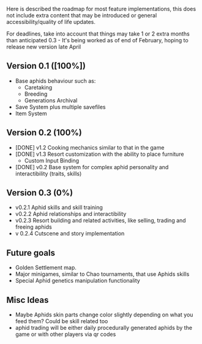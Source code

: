 Here is described the roadmap for most feature implementations, this does not include extra content that may be introduced or general accessibility/quality of life updates.

For deadlines, take into account that things may take 1 or 2 extra months than anticipated
0.3 - It's being worked as of end of February, hoping to release new version late April

## Version 0.1 ([100%])
- Base aphids behaviour such as:
  - Caretaking
  - Breeding
  - Generations Archival
- Save System plus multiple savefiles
- Item System
## Version 0.2 (100%)
- [DONE] v1.2 Cooking mechanics similar to that in the game
- [DONE] v1.3 Resort customization with the ability to place furniture
	- Custom Input Binding
- [DONE] v0.2 Base system for complex aphid personality and interactibility (traits, skills)
## Version 0.3 (0%)
- v0.2.1 Aphid skills and skill training
- v0.2.2 Aphid relationships and interactibility
- v0.2.3 Resort building and related activities, like selling, trading and freeing aphids
- v 0.2.4 Cutscene and story implementation
## Future goals
- Golden Settlement map.
- Major minigames, similar to Chao tournaments, that use Aphids skills
- Special Aphid genetics manipulation functionality

## Misc Ideas
+ Maybe Aphids skin parts change color slightly depending on what you feed them?
  Could be skill related too
+ aphid trading will be either daily procedurally generated aphids by the game or with other players via qr codes 
